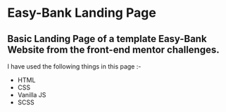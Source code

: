 # Easy-Bank Landing Page

## Basic Landing Page of a template Easy-Bank Website from the front-end mentor challenges.

I have used the following things in this page :- 

- HTML
- CSS
- Vanilla JS
- SCSS